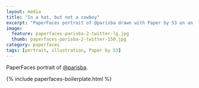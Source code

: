 ```yaml
---
layout: media
title: "In a hat, but not a cowboy"
excerpt: "PaperFaces portrait of @parisba drawn with Paper by 53 on an iPad."
image: 
  feature: paperfaces-parisba-2-twitter-lg.jpg
  thumb: paperfaces-parisba-2-twitter-150.jpg
category: paperfaces
tags: [portrait, illustration, Paper by 53]
---
```


PaperFaces portrait of [@parisba](http://twitter.com/parisba).

{% include paperfaces-boilerplate.html %}